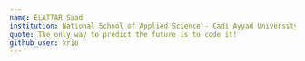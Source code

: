 ```yaml
---
name: ELATTAR Saad
institution: National School of Applied Science - Cadi Ayyad University
quote: The only way to predict the future is to code it!
github_user: xrio
---
```


